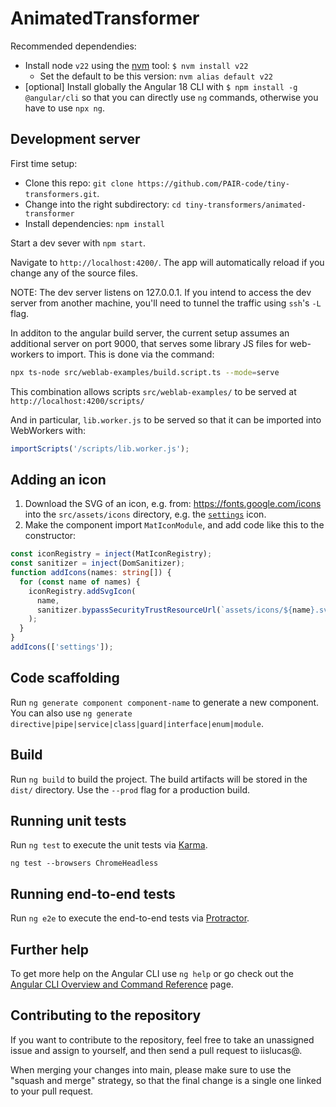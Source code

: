# AnimatedTransformer

Recommended dependendies:

- Install node `v22` using the [nvm](https://github.com/nvm-sh/nvm) tool: `$ nvm install v22`
  - Set the default to be this version: `nvm alias default v22`
- \[optional\] Install globally the Angular 18 CLI with `$ npm install -g @angular/cli` so that you can directly use `ng` commands, otherwise you have to use `npx ng`.

## Development server

First time setup:

- Clone this repo: `git clone https://github.com/PAIR-code/tiny-transformers.git`.
- Change into the right subdirectory: `cd tiny-transformers/animated-transformer`
- Install dependencies: `npm install`

Start a dev sever with `npm start`.

Navigate to `http://localhost:4200/`. The app will automatically reload if you
change any of the source files.

NOTE: The dev server listens on 127.0.0.1. If you intend to access the
dev server from another machine, you'll need to tunnel the traffic using `ssh`'s
`-L` flag.

In additon to the angular build server, the current setup assumes an additional
server on port 9000, that serves some library JS files for web-workers to 
import. This is done via the command: 

```sh
npx ts-node src/weblab-examples/build.script.ts --mode=serve
```

This combination allows scripts `src/weblab-examples/` to be served at `http://localhost:4200/scripts/`

And in particular, `lib.worker.js` to be served so that it can be imported into
WebWorkers with: 

```ts
importScripts('/scripts/lib.worker.js');
```

## Adding an icon

1. Download the SVG of an icon, e.g. from: https://fonts.google.com/icons into
   the `src/assets/icons` directory, e.g. the [`settings`](https://fonts.google.com/icons?selected=Material+Symbols+Outlined:settings:FILL@0;wght@400;GRAD@0;opsz@24&icon.size=24&icon.color=%235f6368) icon.
1. Make the component import `MatIconModule`, and add code like this to the
   constructor: 
    
```ts
const iconRegistry = inject(MatIconRegistry);
const sanitizer = inject(DomSanitizer);
function addIcons(names: string[]) {
  for (const name of names) {
    iconRegistry.addSvgIcon(
      name,
      sanitizer.bypassSecurityTrustResourceUrl(`assets/icons/${name}.svg`),
    );
  }
}
addIcons(['settings']);
```


## Code scaffolding

Run `ng generate component component-name` to generate a new component. You can
also use `ng generate directive|pipe|service|class|guard|interface|enum|module`.

## Build

Run `ng build` to build the project. The build artifacts will be stored in the
`dist/` directory. Use the `--prod` flag for a production build.

## Running unit tests

Run `ng test` to execute the unit tests via
[Karma](https://karma-runner.github.io).

`ng test --browsers ChromeHeadless`

## Running end-to-end tests

Run `ng e2e` to execute the end-to-end tests via
[Protractor](http://www.protractortest.org/).

## Further help

To get more help on the Angular CLI use `ng help` or go check out the
[Angular CLI Overview and Command Reference](https://angular.io/cli) page.

## Contributing to the repository

If you want to contribute to the repository, feel free to take an unassigned issue and assign to yourself, and then send a pull request to 
iislucas@.

When merging your changes into main, please make sure to use the "squash and merge" strategy, so that the final change is a single one linked to your pull request.